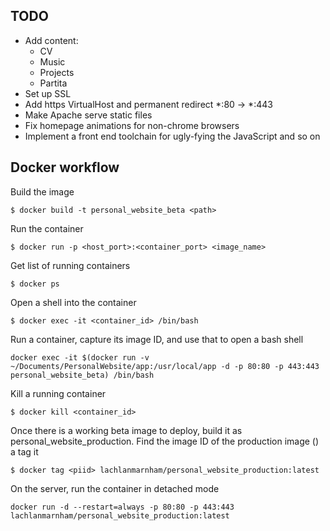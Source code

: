 ## TODO
* Add content:
    - CV
    - Music
    - Projects
    - Partita
* Set up SSL
* Add https VirtualHost and permanent redirect *:80 -> *:443
* Make Apache serve static files
* Fix homepage animations for non-chrome browsers
* Implement a front end toolchain for ugly-fying the JavaScript and so on

## Docker workflow

Build the image
```shell
$ docker build -t personal_website_beta <path>
```

Run the container
```shell
$ docker run -p <host_port>:<container_port> <image_name>
```

Get list of running containers
```shell
$ docker ps
```

Open a shell into the container
```shell
$ docker exec -it <container_id> /bin/bash
```

Run a container, capture its image ID, and use that to open a bash shell
```shell
docker exec -it $(docker run -v ~/Documents/PersonalWebsite/app:/usr/local/app -d -p 80:80 -p 443:443 personal_website_beta) /bin/bash
```

Kill a running container
```shell
$ docker kill <container_id>
```

Once there is a working beta image to deploy, build it as personal_website_production.
Find the image ID of the production image (<piid>) a tag it
```shell
$ docker tag <piid> lachlanmarnham/personal_website_production:latest
```

On the server, run the container in detached mode
```shell
docker run -d --restart=always -p 80:80 -p 443:443 lachlanmarnham/personal_website_production:latest
```